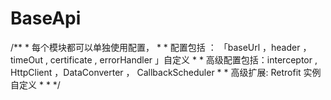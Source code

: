 # BaseApi

/**
     * 每个模块都可以单独使用配置，
     *
     * 配置包括 ： 「baseUrl ，header ，timeOut , certificate , errorHandler 」自定义
     *
     * 高级配置包括：interceptor , HttpClient ，DataConverter ， CallbackScheduler
     *
     * 高级扩展: Retrofit 实例自定义
     *
     * */
